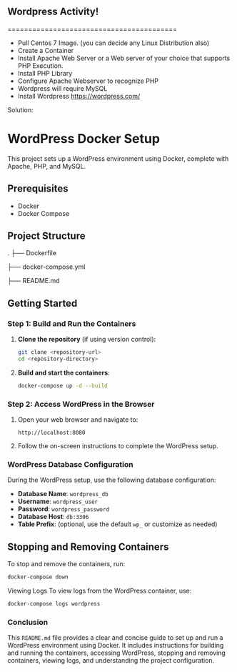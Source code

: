 ## Wordpress Activity!
=========================================

- Pull Centos 7 Image. (you can decide any Linux Distribution also)
- Create a Container 
- Install Apache Web Server or a Web server of your choice that supports PHP Execution.
- Install PHP Library
- Configure Apache Webserver to recognize PHP
- Wordpress will require MySQL 
- Install Wordpress https://wordpress.com/

Solution:

# WordPress Docker Setup

This project sets up a WordPress environment using Docker, complete with Apache, PHP, and MySQL.

## Prerequisites

- Docker
- Docker Compose

## Project Structure

.
├── Dockerfile

├── docker-compose.yml

├── README.md


## Getting Started

### Step 1: Build and Run the Containers

1. **Clone the repository** (if using version control):
    ```sh
    git clone <repository-url>
    cd <repository-directory>
    ```

2. **Build and start the containers**:
    ```sh
    docker-compose up -d --build
    ```

### Step 2: Access WordPress in the Browser

1. Open your web browser and navigate to:
    ```
    http://localhost:8080
    ```

2. Follow the on-screen instructions to complete the WordPress setup.

### WordPress Database Configuration

During the WordPress setup, use the following database configuration:

- **Database Name**: `wordpress_db`
- **Username**: `wordpress_user`
- **Password**: `wordpress_password`
- **Database Host**: `db:3306`
- **Table Prefix**: (optional, use the default `wp_` or customize as needed)

## Stopping and Removing Containers

To stop and remove the containers, run:
```sh
docker-compose down
```

Viewing Logs
To view logs from the WordPress container, use:

```sh
docker-compose logs wordpress
```

### Conclusion

This `README.md` file provides a clear and concise guide to set up and run a WordPress environment using Docker. It includes instructions for building and running the containers, accessing WordPress, stopping and removing containers, viewing logs, and understanding the project configuration.
